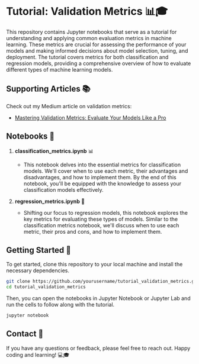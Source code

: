 # Tutorial: Validation Metrics 📊🎓

This repository contains Jupyter notebooks that serve as a tutorial for understanding and applying common evaluation metrics in machine learning. These metrics are crucial for assessing the performance of your models and making informed decisions about model selection, tuning, and deployment. The tutorial covers metrics for both classification and regression models, providing a comprehensive overview of how to evaluate different types of machine learning models.

## Supporting Articles 📚
Check out my Medium article on validation metrics:
- [Mastering Validation Metrics: Evaluate Your Models Like a Pro](https://medium.com/@h.jurza/mastering-validation-metrics-evaluate-your-models-like-a-pro-4fda25abe3cb)

## Notebooks 📓

1. **classification_metrics.ipynb** 📊
    - This notebook delves into the essential metrics for classification models. We'll cover when to use each metric, their advantages and disadvantages, and how to implement them. By the end of this notebook, you'll be equipped with the knowledge to assess your classification models effectively.

2. **regression_metrics.ipynb** 🧮
    - Shifting our focus to regression models, this notebook explores the key metrics for evaluating these types of models. Similar to the classification metrics notebook, we'll discuss when to use each metric, their pros and cons, and how to implement them.

## Getting Started 🚀

To get started, clone this repository to your local machine and install the necessary dependencies.

```bash
git clone https://github.com/yourusername/tutorial_validation_metrics.git
cd tutorial_validation_metrics
```

Then, you can open the notebooks in Jupyter Notebook or Jupyter Lab and run the cells to follow along with the tutorial.

```bash
jupyter notebook
```


## Contact 📧

If you have any questions or feedback, please feel free to reach out. Happy coding and learning! 💻🎓
